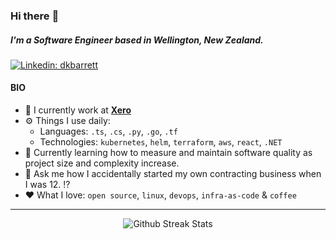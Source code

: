 ### Hi there :wave:

##### I'm a Software Engineer based in Wellington, New Zealand.

[![Linkedin: dkbarrett](https://img.shields.io/badge/LinkedIn-0077B5?style=for-the-badge&logo=linkedin&logoColor=white)](https://www.linkedin.com/in/dkbarrett/)

#### BIO

- :office:  I currently work at **[Xero](https://www.xero.com)**
- :gear:  Things I use daily: 
  - Languages: `.ts`, `.cs`, `.py`, `.go`, `.tf`
  - Technologies: `kubernetes`, `helm`, `terraform`, `aws`, `react`, `.NET`
- :seedling:  Currently learning how to measure and maintain software quality as project size and complexity increase.
- :speech_balloon:  Ask me how I accidentally started my own contracting business when I was 12. :interrobang:
- :heart:  What I love: `open source`, `linux`, `devops`, `infra-as-code` & `coffee`


---
<p align="center">
  <img alt="Github Streak Stats" src="https://github-readme-streak-stats.herokuapp.com?user=dkbarrett&theme=dark" />
</p>
